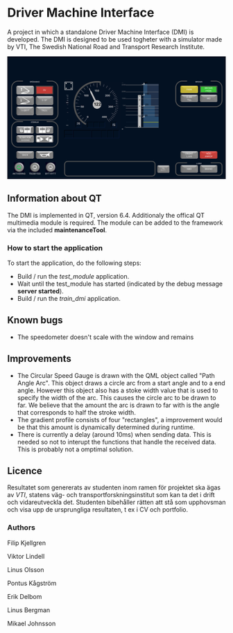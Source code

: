 # Driver Machine Interface

A project in which a standalone Driver Machine Interface (DMI) is developed. The DMI is designed to be used togheter with a simulator made by VTI, The Swedish National Road and Transport Research Institute.

![DMI](DMI.png)

## Information about QT

The DMI is implemented in QT, version 6.4. Additionaly the offical QT multimedia module is required. The module can be added to the framework via the included **maintenanceTool**.

### How to start the application

To start the application, do the following steps:

- Build / run the *test_module* application.
- Wait until the test_module has started (indicated by the debug message **server started**). 
- Build / run the *train_dmi* application. 

## Known bugs
- The speedometer doesn't scale with the window and remains 

## Improvements
- The Circular Speed Gauge is drawn with the QML object called "Path Angle Arc". This object draws a circle arc from a start angle and to a end angle. However this object also has a stoke width value that is used to specify the width of the arc. This causes the circle arc to be drawn to far. We believe that the amount the arc is drawn to far with is the angle that corresponds to half the stroke width.
- The gradient profile consists of four "rectangles", a improvement would be that this amount is dynamically determined during runtime. 
- There is currently a delay (around 10ms) when sending data. This is needed so not to interupt the functions that handle the received data. This is probably not a omptimal solution.

## Licence

Resultatet som genererats av studenten inom ramen för projektet ska ägas av *VTI*, statens väg- och transportforskningsinstitut som kan ta det i drift och vidareutveckla det. Studenten bibehåller rätten att stå som upphovsman och visa upp de ursprungliga resultaten, t ex i CV och portfolio.

### Authors

Filip Kjellgren

Viktor Lindell

Linus Olsson

Pontus Kågström

Erik Delbom

Linus Bergman

Mikael Johnsson
